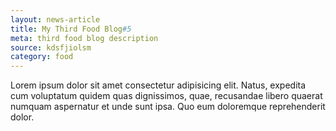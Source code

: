 ```yaml
---
layout: news-article
title: My Third Food Blog#5
meta: third food blog description
source: kdsfjiolsm
category: food
---
```



Lorem ipsum dolor sit amet consectetur adipisicing elit. Natus, expedita cum voluptatum quidem quas dignissimos, quae, recusandae libero quaerat numquam aspernatur et unde sunt ipsa. Quo eum doloremque reprehenderit dolor.